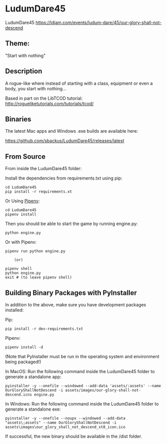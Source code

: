 # LudumDare45

LudumDare45
https://ldjam.com/events/ludum-dare/45/our-glory-shall-not-descend

## Theme:

"Start with nothing"

## Description

A rogue-like where instead of starting with a class, equipment or even a body, you start with nothing...

Based in part on the LibTCOD tutorial:
http://rogueliketutorials.com/tutorials/tcod/

## Binaries

The latest Mac apps and Windows .exe builds are available here:

https://github.com/sbackus/LudumDare45/releases/latest 

## From Source

From inside the LudumDare45 folder:

Install the dependencies from requirements.txt using pip:

```
cd LudumDare45
pip install -r requirements.xt
```

Or Using [Pipenv](https://pipenv-fork.readthedocs.io/en/latest/index.html):

```
cd LudumDare45
pipenv install
```

Then you should be able to start the game by running engine.py:

```
python engine.py
```

Or with Pipenv:

```
pipenv run python engine.py

    (or)

pipenv shell
python engine.py
exit # (to leave pipenv shell)
```

## Building Binary Packages with PyInstaller

In addition to the above, make sure you have development packages installed:

Pip:
```
pip install -r dev-requirements.txt
```

Pipenv:
```
pipenv install -d
```

(Note that PyInstaller must be run in the operating system and environment being packaged!)

In MacOS: Run the following command inside the LudumDare45 folder to generate a standalone app:

```
pyinstaller -y --onefile --windowed --add-data 'assets/:assets' --name OurGloryShallNotDescend -i assets/images/our-glory-shall-not-descend.icns engine.py
```

In Windows: Run the following command inside the LudumDare45 folder to generate a standalone exe:

```
pyinstaller -y --onefile --noupx --windowed --add-data "assets\;assets" --name OurGloryShallNotDescend -i assets\images\our_glory_shall_not_descend_xt8_icon.ico
```

If successful, the new binary should be available in the /dist folder.
